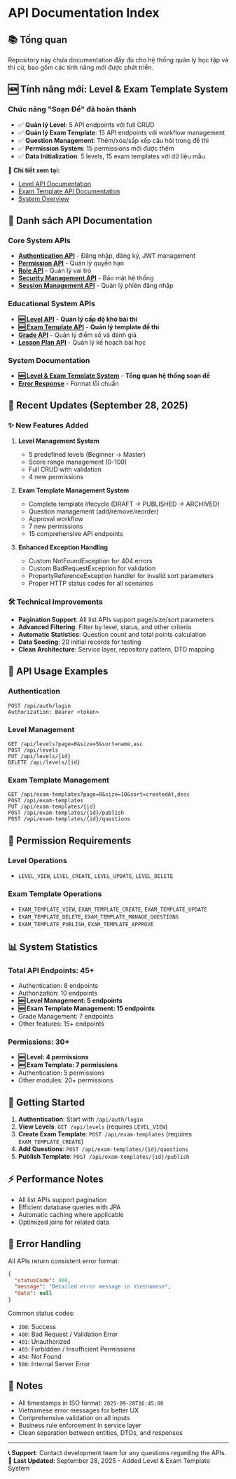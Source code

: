# API Documentation Index

## 📚 Tổng quan
Repository này chứa documentation đầy đủ cho hệ thống quản lý học tập và thi cử, bao gồm các tính năng mới được phát triển.

## 🆕 Tính năng mới: Level & Exam Template System

### Chức năng "Soạn Đề" đã hoàn thành
- ✅ **Quản lý Level**: 5 API endpoints với full CRUD
- ✅ **Quản lý Exam Template**: 15 API endpoints với workflow management  
- ✅ **Question Management**: Thêm/xóa/sắp xếp câu hỏi trong đề thi
- ✅ **Permission System**: 15 permissions mới được thêm
- ✅ **Data Initialization**: 5 levels, 15 exam templates với dữ liệu mẫu

**📖 Chi tiết xem tại:**
- [Level API Documentation](./level-api.md)
- [Exam Template API Documentation](./exam-template-api.md)
- [System Overview](./level-exam-template-system.md)

## 📑 Danh sách API Documentation

### Core System APIs
- [**Authentication API**](./authentication-api.md) - Đăng nhập, đăng ký, JWT management
- [**Permission API**](./permission-api.md) - Quản lý quyền hạn
- [**Role API**](./role-api.md) - Quản lý vai trò
- [**Security Management API**](./security-management-api.md) - Bảo mật hệ thống
- [**Session Management API**](./session-management-api.md) - Quản lý phiên đăng nhập

### Educational System APIs  
- [**🆕 Level API**](./level-api.md) - **Quản lý cấp độ khó bài thi**
- [**🆕 Exam Template API**](./exam-template-api.md) - **Quản lý template đề thi**
- [**Grade API**](./grade.md) - Quản lý điểm số và đánh giá
- [**Lesson Plan API**](./lessonPlan.md) - Quản lý kế hoạch bài học

### System Documentation
- [**🆕 Level & Exam Template System**](./level-exam-template-system.md) - **Tổng quan hệ thống soạn đề**
- [**Error Response**](./error-response.md) - Format lỗi chuẩn

## 🔄 Recent Updates (September 28, 2025)

### ✨ New Features Added
1. **Level Management System**
   - 5 predefined levels (Beginner → Master)
   - Score range management (0-100)
   - Full CRUD with validation
   - 4 new permissions

2. **Exam Template Management System**
   - Complete template lifecycle (DRAFT → PUBLISHED → ARCHIVED)  
   - Question management (add/remove/reorder)
   - Approval workflow
   - 7 new permissions
   - 15 comprehensive API endpoints

3. **Enhanced Exception Handling**
   - Custom NotFoundException for 404 errors
   - Custom BadRequestException for validation  
   - PropertyReferenceException handler for invalid sort parameters
   - Proper HTTP status codes for all scenarios

### 🛠️ Technical Improvements
- **Pagination Support**: All list APIs support page/size/sort parameters
- **Advanced Filtering**: Filter by level, status, and other criteria
- **Automatic Statistics**: Question count and total points calculation
- **Data Seeding**: 20 initial records for testing
- **Clean Architecture**: Service layer, repository pattern, DTO mapping

## 🎯 API Usage Examples

### Authentication
```http
POST /api/auth/login
Authorization: Bearer <token>
```

### Level Management  
```http
GET /api/levels?page=0&size=5&sort=name,asc
POST /api/levels
PUT /api/levels/{id}
DELETE /api/levels/{id}
```

### Exam Template Management
```http
GET /api/exam-templates?page=0&size=10&sort=createdAt,desc
POST /api/exam-templates
PUT /api/exam-templates/{id}
POST /api/exam-templates/{id}/publish
POST /api/exam-templates/{id}/questions
```

## 🔐 Permission Requirements

### Level Operations
- `LEVEL_VIEW`, `LEVEL_CREATE`, `LEVEL_UPDATE`, `LEVEL_DELETE`

### Exam Template Operations  
- `EXAM_TEMPLATE_VIEW`, `EXAM_TEMPLATE_CREATE`, `EXAM_TEMPLATE_UPDATE`
- `EXAM_TEMPLATE_DELETE`, `EXAM_TEMPLATE_MANAGE_QUESTIONS`
- `EXAM_TEMPLATE_PUBLISH`, `EXAM_TEMPLATE_APPROVE`

## 📊 System Statistics

### Total API Endpoints: **45+**
- Authentication: 8 endpoints
- Authorization: 10 endpoints  
- **🆕 Level Management: 5 endpoints**
- **🆕 Exam Template Management: 15 endpoints**
- Grade Management: 7 endpoints
- Other features: 15+ endpoints

### Permissions: **30+**
- **🆕 Level: 4 permissions**
- **🆕 Exam Template: 7 permissions** 
- Authentication: 5 permissions
- Other modules: 20+ permissions

## 🚀 Getting Started

1. **Authentication**: Start with `/api/auth/login`
2. **View Levels**: `GET /api/levels` (requires `LEVEL_VIEW`)
3. **Create Exam Template**: `POST /api/exam-templates` (requires `EXAM_TEMPLATE_CREATE`)
4. **Add Questions**: `POST /api/exam-templates/{id}/questions`
5. **Publish Template**: `POST /api/exam-templates/{id}/publish`

## ⚡ Performance Notes

- All list APIs support pagination
- Efficient database queries with JPA
- Automatic caching where applicable
- Optimized joins for related data

## 🐛 Error Handling

All APIs return consistent error format:
```json
{
  "statusCode": 400,
  "message": "Detailed error message in Vietnamese",
  "data": null
}
```

Common status codes:
- `200`: Success
- `400`: Bad Request / Validation Error  
- `401`: Unauthorized
- `403`: Forbidden / Insufficient Permissions
- `404`: Not Found
- `500`: Internal Server Error

## 📝 Notes

- All timestamps in ISO format: `2025-09-28T16:45:00`
- Vietnamese error messages for better UX
- Comprehensive validation on all inputs
- Business rule enforcement in service layer
- Clean separation between entities, DTOs, and responses

---

**📞 Support**: Contact development team for any questions regarding the APIs.
**🔄 Last Updated**: September 28, 2025 - Added Level & Exam Template System